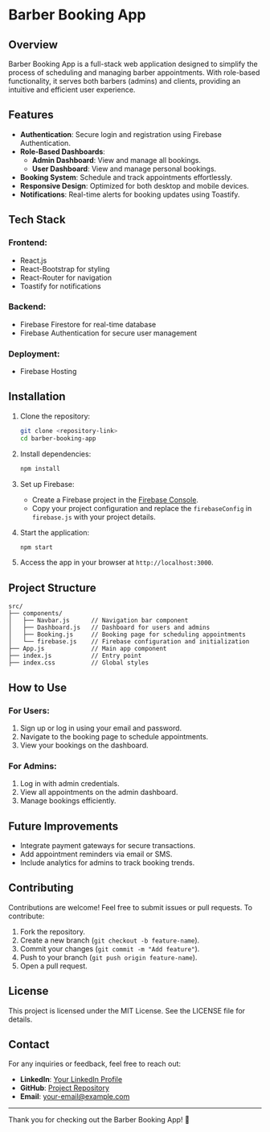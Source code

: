 # Barber Booking App

## Overview
Barber Booking App is a full-stack web application designed to simplify the process of scheduling and managing barber appointments. With role-based functionality, it serves both barbers (admins) and clients, providing an intuitive and efficient user experience.

## Features
- **Authentication**: Secure login and registration using Firebase Authentication.
- **Role-Based Dashboards**:
  - **Admin Dashboard**: View and manage all bookings.
  - **User Dashboard**: View and manage personal bookings.
- **Booking System**: Schedule and track appointments effortlessly.
- **Responsive Design**: Optimized for both desktop and mobile devices.
- **Notifications**: Real-time alerts for booking updates using Toastify.

## Tech Stack
### Frontend:
- React.js  
- React-Bootstrap for styling  
- React-Router for navigation  
- Toastify for notifications  

### Backend:
- Firebase Firestore for real-time database  
- Firebase Authentication for secure user management  

### Deployment:
- Firebase Hosting  

## Installation
1. Clone the repository:
   ```bash
   git clone <repository-link>
   cd barber-booking-app
   ```

2. Install dependencies:
   ```bash
   npm install
   ```

3. Set up Firebase:
   - Create a Firebase project in the [Firebase Console](https://console.firebase.google.com/).
   - Copy your project configuration and replace the `firebaseConfig` in `firebase.js` with your project details.

4. Start the application:
   ```bash
   npm start
   ```

5. Access the app in your browser at `http://localhost:3000`.

## Project Structure
```
src/
├── components/
│   ├── Navbar.js      // Navigation bar component
│   ├── Dashboard.js   // Dashboard for users and admins
│   ├── Booking.js     // Booking page for scheduling appointments
│   └── firebase.js    // Firebase configuration and initialization
├── App.js             // Main app component
├── index.js           // Entry point
├── index.css          // Global styles
```

## How to Use
### For Users:
1. Sign up or log in using your email and password.
2. Navigate to the booking page to schedule appointments.
3. View your bookings on the dashboard.

### For Admins:
1. Log in with admin credentials.
2. View all appointments on the admin dashboard.
3. Manage bookings efficiently.

## Future Improvements
- Integrate payment gateways for secure transactions.
- Add appointment reminders via email or SMS.
- Include analytics for admins to track booking trends.

## Contributing
Contributions are welcome! Feel free to submit issues or pull requests. To contribute:
1. Fork the repository.
2. Create a new branch (`git checkout -b feature-name`).
3. Commit your changes (`git commit -m "Add feature"`).
4. Push to your branch (`git push origin feature-name`).
5. Open a pull request.

## License
This project is licensed under the MIT License. See the LICENSE file for details.

## Contact
For any inquiries or feedback, feel free to reach out:
- **LinkedIn**: [Your LinkedIn Profile](#)
- **GitHub**: [Project Repository](#)
- **Email**: [your-email@example.com](mailto:your-email@example.com)

---

Thank you for checking out the Barber Booking App! 🚀
